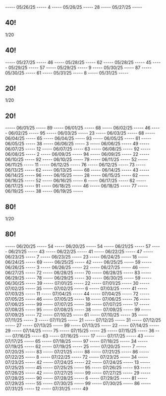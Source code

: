 ----- 05/26/25 -----
4
----- 05/26/25 -----
28
----- 05/27/25 -----
## 40!
1/20
## 40!
----- 05/27/25 -----
46
----- 05/28/25 -----
62
----- 05/28/25 -----
45
----- 05/29/25 -----
57
----- 05/29/25 -----
9
----- 05/30/25 -----
87
----- 05/30/25 -----
61
----- 05/31/25 -----
8
----- 05/31/25 -----
## 20!
1/20
## 20!
----- 06/01/25 -----
89
----- 06/01/25 -----
68
----- 06/02/25 -----
46
----- 06/02/25 -----
95
----- 06/03/25 -----
23
----- 06/03/25 -----
68
----- 06/04/25 -----
65
----- 06/04/25 -----
93
----- 06/05/25 -----
61
----- 06/05/25 -----
38
----- 06/06/25 -----
3
----- 06/06/25 -----
49
----- 06/07/25 -----
12
----- 06/07/25 -----
63
----- 06/08/25 -----
92
----- 06/08/25 -----
2
----- 06/09/25 -----
94
----- 06/09/25 -----
22
----- 06/10/25 -----
92
----- 06/10/25 -----
79
----- 06/11/25 -----
52
----- 06/11/25 -----
11
----- 06/12/25 -----
76
----- 06/12/25 -----
73
----- 06/13/25 -----
62
----- 06/13/25 -----
68
----- 06/14/25 -----
43
----- 06/14/25 -----
96
----- 06/15/25 -----
28
----- 06/15/25 -----
62
----- 06/16/25 -----
52
----- 06/16/25 -----
6
----- 06/17/25 -----
62
----- 06/17/25 -----
91
----- 06/18/25 -----
46
----- 06/18/25 -----
77
----- 06/19/25 -----
38
----- 06/19/25 -----
## 80!
1/20
## 80!
----- 06/20/25 -----
54
----- 06/20/25 -----
54
----- 06/21/25 -----
57
----- 06/21/25 -----
43
----- 06/22/25 -----
41
----- 06/22/25 -----
47
----- 06/23/25 -----
7
----- 06/23/25 -----
23
----- 06/24/25 -----
18
----- 06/24/25 -----
69
----- 06/25/25 -----
42
----- 06/25/25 -----
59
----- 06/26/25 -----
3
----- 06/26/25 -----
22
----- 06/27/25 -----
46
----- 06/27/25 -----
72
----- 06/28/25 -----
70
----- 06/28/25 -----
83
----- 06/29/25 -----
78
----- 06/29/25 -----
30
----- 06/30/25 -----
59
----- 06/30/25 -----
39
----- 07/01/25 -----
22
----- 07/01/25 -----
30
----- 07/02/25 -----
35
----- 07/02/25 -----
6
----- 07/03/25 -----
41
----- 07/03/25 -----
11
----- 07/04/25 -----
44
----- 07/04/25 -----
72
----- 07/05/25 -----
46
----- 07/05/25 -----
18
----- 07/06/25 -----
76
----- 07/06/25 -----
99
----- 07/07/25 -----
39
----- 07/07/25 -----
17
----- 07/08/25 -----
95
----- 07/08/25 -----
38
----- 07/09/25 -----
99
----- 07/09/25 -----
72
----- 07/10/25 -----
61
----- 07/10/25 -----
35
----- 07/11/25 -----
3
----- 07/11/25 -----
21
----- 07/12/25 -----
31
----- 07/12/25 -----
27
----- 07/13/25 -----
99
----- 07/13/25 -----
22
----- 07/14/25 -----
29
----- 07/14/25 -----
75
----- 07/15/25 -----
25
----- 07/15/25 -----
36
----- 07/16/25 -----
63
----- 07/16/25 -----
17
----- 07/17/25 -----
43
----- 07/17/25 -----
65
----- 07/18/25 -----
97
----- 07/18/25 -----
34
----- 07/19/25 -----
62
----- 07/19/25 -----
25
----- 07/20/25 -----
7
----- 07/20/25 -----
83
----- 07/21/25 -----
88
----- 07/21/25 -----
86
----- 07/22/25 -----
8
----- 07/22/25 -----
72
----- 07/23/25 -----
34
----- 07/23/25 -----
42
----- 07/24/25 -----
22
----- 07/24/25 -----
13
----- 07/25/25 -----
45
----- 07/25/25 -----
95
----- 07/26/25 -----
93
----- 07/26/25 -----
42
----- 07/27/25 -----
99
----- 07/27/25 -----
29
----- 07/28/25 -----
90
----- 07/28/25 -----
6
----- 07/29/25 -----
81
----- 07/29/25 -----
55
----- 07/30/25 -----
99
----- 07/30/25 -----
86
----- 07/31/25 -----
12
----- 07/31/25 -----
49
